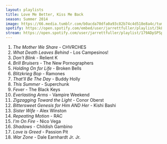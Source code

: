 ```yaml
---
layout: playlists
title: Love Me Better, Kiss Me Back
season: Summer 2014
image: https://66.media.tumblr.com/b0acda70dfa0a93c82b74c4d518e8a4c/tumblr_inline_n8qik8LAg01qzwy5u.jpg
spotify: https://open.spotify.com/embed/user/jarrettfuller/playlist/3kLWSTNaXyElvlOTyNiGEm
stream: https://open.spotify.com/user/jarrettfuller/playlist/179ADpSPSpiIBlnMwPcH36
---
```


<ol>
<li><em>The Mother We Share</em> - CHVRCHES</li>
<li><em>What Death Leaves Behind</em> - Los Campesinos!</li>
<li><em>Don't Blink</em> - Relient K</li>
<li><em>Brill Bruisers</em> - The New Pornographers</li>
<li><em>Holding On for Life</em> - Broken Bells</li>
<li><em>Blitzkrieg Bop</em> - Ramones</li>
<li><em>That'll Be The Day</em> - Buddy Holly</li>
<li><em>This Summer</em> - Superchunk</li>
<li><em>Fever</em> - The Black Keys</li>
<li><em>Everlasting Arms</em> - Vampire Weekend</li>
<li><em>Zigzagging Toward the Light</em> - Conor Oberst</li>
<li><em>Bittersweet Genesis for Him AND Her</em> - Kishi Bashi</li>
<li><em>Sister Wife</em> - Alex Winston</li>
<li><em>Repeating Motion</em> - RAC</li>
<li><em>I'm On Fire</em> - Nico Vega</li>
<li><em>Shadows</em> - Childish Gambino</li>
<li><em>Love is Greed</em> - Passion Pit</li>
<li><em>War Zone</em> - Dale Earnhardt Jr. Jr.</li>
</ol>

